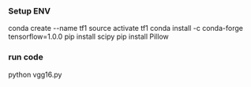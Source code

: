 ### Setup ENV


conda create --name tf1
source activate tf1
conda install -c conda-forge tensorflow=1.0.0
pip install scipy
pip install Pillow


### run code


python vgg16.py 